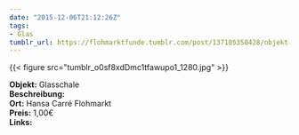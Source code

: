 ```yaml
---
date: "2015-12-06T21:12:26Z"
tags:
- Glas
tumblr_url: https://flohmarktfunde.tumblr.com/post/137105350428/objekt-glasschale-beschreibung-lorem-ipsum-ort
---
```

 {{< figure src="tumblr_o0sf8xdDmc1tfawupo1_1280.jpg" >}}  

**Objekt:** Glasschale  
**Beschreibung:**   
**Ort:** Hansa Carré Flohmarkt  
**Preis:** 1,00€  
**Links:** 
